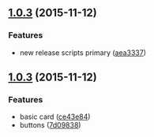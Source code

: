 <a name="1.0.3"></a>
## [1.0.3](https://github.com/dstack/elements/compare/1.0.3...v1.0.3) (2015-11-12)


### Features

* new release scripts primary ([aea3337](https://github.com/dstack/elements/commit/aea3337))



<a name="1.0.3"></a>
## [1.0.3](https://github.com/dstack/elements/compare/1.0.2...1.0.3) (2015-11-12)


### Features

* basic card ([ce43e84](https://github.com/dstack/elements/commit/ce43e84))
* buttons ([7d09838](https://github.com/dstack/elements/commit/7d09838))



